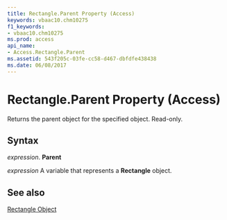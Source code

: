 ```yaml
---
title: Rectangle.Parent Property (Access)
keywords: vbaac10.chm10275
f1_keywords:
- vbaac10.chm10275
ms.prod: access
api_name:
- Access.Rectangle.Parent
ms.assetid: 543f205c-03fe-cc58-d467-dbfdfe438438
ms.date: 06/08/2017
---
```



# Rectangle.Parent Property (Access)

Returns the parent object for the specified object. Read-only.


## Syntax

 _expression_. **Parent**

 _expression_ A variable that represents a **Rectangle** object.


## See also


[Rectangle Object](Access.Rectangle.md)

